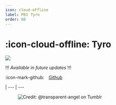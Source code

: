 ```yaml
---
icon: cloud-offline
label: P03⠀Tyro
order: 60
---
```

# :icon-cloud-offline: Tyro

![](https://raw.githubusercontent.com/oddeyemotion/tyro/main/media/robot-arm.jpg)

!!!
*Available in future updates*
!!!

:icon-mark-github: ⠀[Github](https://github.com/oddeyemotion/tyro)

|
--- | ---

<figure>
    <img src="https://64.media.tumblr.com/d103eb823dce2842c673f409f036857b/tumblr_mzx9wrdwFa1snc5kxo1_1280.gifv" alt="Credit: @transparent-angel on Tumblr">
</figure>